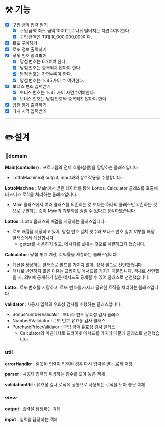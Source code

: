 # ⚒️ 기능

- [x] 구입 금액 입력 받기
  - [x] 구입 금액 최소 금액 1000으로 나눠 떨어지는 자연수여야한다.
  - [x] 구입 금액은 최대 10,000,000,000이다.
- [x] 로또 구매하기
- [x] 로또 정보 출력하기
- [x] 당청 번호 입력받기
  - [x] 당첨 번호는 6개여야 한다.
  - [x] 당첨 번호는 중복되지 않아야 한다.
  - [x] 당첨 번호는 자연수여야 한다.
  - [x] 당첨 번호는 1~45 사이 수 여야한다.
- [x] 보너스 번호 입력받기
  - [x] 보너스 번호는 1~45 사이 자연수여야한다.
  - [x] 보너스 번호는 당첨 번호와 중복되지 않아야 한다.
- [x] 당첨 통계 출력하기
- [x] 다시 시작 입력받기

---

# ✏️설계

### 📁domain

**Main(controller)** : 프로그램의 전체 흐름(실행)을 담당하는 클래스입니다.

- LottoMachine과 output, input과의 상호작용을 수행합니다.

**LottoMachine** : Main에서 받은 데이터를 통해 Lottos, Calculator 클래스를 호출해 비즈니스 로직을 처리하는 클래스입니다.

- Main 클래스에서 여러 클래스를 의존하는 것 보다는 하나의 클래스만 의존하는 것으로 구현하는 것이 Main의 과부화를 줄일 수 있다고 생각하였습니다.

**Lottos** : Lotto 클래스의 배열을 저장하는 클래스입니다.

- 로또 배열을 저장하고 있어, 당첨 번호 일치 갯수와 보너스 번호 일치 여부를 해당 클래스에서 계산합니다.
  - getter를 사용하지 않고, 메시지를 보내는 것으로 해결하고자 했습니다.

**Calculator** : 당첨 통계 계산, 수익률을 계산하는 클래스입니다.

- 계산을 담당하는 클래스로 필드를 가지지 않아, 정적 필드로 선언했습니다.
- 객체로 선언하지 않은 이유는 프라이빗 메서드를 가지기 때문입니다. 객체로 선언했을 시, 외부에 공개하기 싫은 메서드도 공개될 수 있어 클래스로 선언했습니다.

**Lotto** : 로또 번호를 저장하고, 로또 번호를 가지고 필요한 로직을 처리하는 클래스입니다.

**validator** : 사용자 입력의 유효성 검사를 수행하는 클래스입니다.

- BonusNumberValidator : 보너스 번호 유효성 검사 클래스
- NumberSValidator : 로또 번호 유효성 검사 클래스
- PurchasePriceValidator : 구입 금액 유효성 검사 클래스
  - Calculator와 마찬가지로 프라이빗 메서드를 가지기 때문에 클래스로 선언했습니다.

### util

**errorHandler** : 잘못된 입력이 입력된 경우 다시 입력을 받는 로직 저장

**parser** : 사용자 입력의 파싱하는 함수를 모아 놓은 객체

**validationUtil** : 유효성 검사 로직에 공통으로 사용되는 로직을 모아 놓은 객체

### view

**output** : 출력을 담당하는 객체

**input** : 입력을 담당하는 객체
